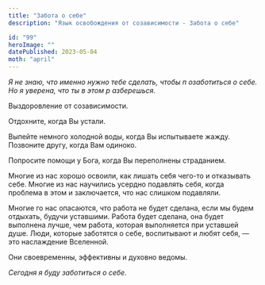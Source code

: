 ```yaml
---
title: "Забота о себе"
description: "Язык освобождения от созависимости - Забота о себе"

id: "99"
heroImage: ""
datePublished: 2023-05-04
moth: "april"
---
```


_Я_ _не_ _знаю,_ _что_ _именно_ _нужно_ _тебе_ _сделать,_ _чтобы_ _п_
_озаботиться_ _о_ _себе._ _Но_ _я_ _уверена,_ _что_ _ты_ _в_ _этом_ _р_
_азберешься._

Выздоровление от созависимости.

Отдохните, когда Вы устали.

Выпейте немного холодной воды, когда Вы испытываете жажду. Позвоните другу,
когда Вам одиноко.

Попросите помощи у Бога, когда Вы переполнены страданием.

Многие из нас хорошо освоили, как лишать себя чего-то и отказывать себе.
Многие из нас научились усердно подавлять себя, когда проблема в этом и
заключается, что нас слишком подавляли.

Многие го нас опасаются, что работа не будет сделана, если мы будем отдыхать,
будучи уставшими. Работа будет сделана, она будет выполнена лучше, чем работа,
которая выполняется при уставшей душе. Люди, которые заботятся о себе,
воспитывают и любят себя, — это наслаждение Вселенной.

Они своевременны, эффективны и духовно ведомы.

_Сегодня_ _я_ _буду_ _заботиться_ _о_ _себе._
